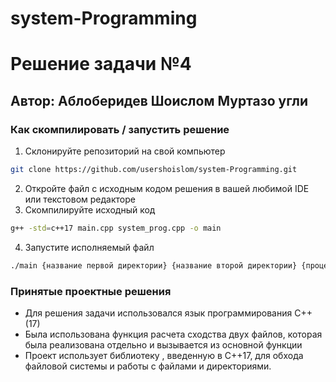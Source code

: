 # system-Programming

# Решение задачи №4

## Автор: Аблоберидев Шоислом Муртазо угли

### Как скомпилировать / запустить решение

1. Склонируйте репозиторий на свой компьютер
```bash
git clone https://github.com/usershoislom/system-Programming.git
```
2. Откройте файл с исходным кодом решения в вашей любимой IDE или текстовом редакторе
3. Скомпилируйте исходный код
```bash
g++ -std=c++17 main.cpp system_prog.cpp -o main
```

4. Запустите исполняемый файл
```bash
./main {название первой директории} {название второй директории} {процент сходства}
```
### Принятые проектные решения

- Для решения задачи использовался язык программирования C++ (17)
- Была использована функция расчета сходства двух файлов, которая была реализована отдельно и вызывается из основной функции
- Проект использует библиотеку <filesystem>, введенную в C++17, для обхода файловой системы и работы с файлами и директориями.
